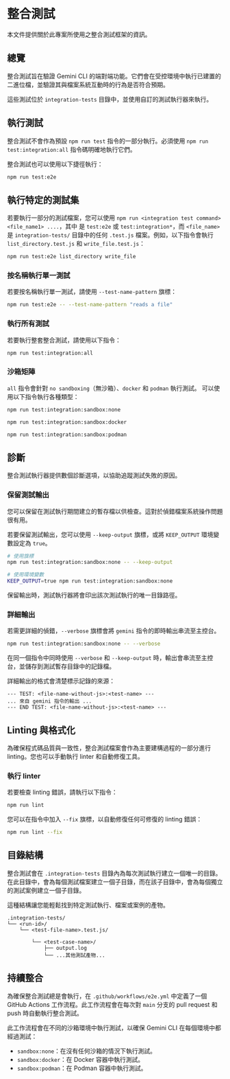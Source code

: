# 整合測試

本文件提供關於此專案所使用之整合測試框架的資訊。

## 總覽

整合測試旨在驗證 Gemini CLI 的端對端功能。它們會在受控環境中執行已建置的二進位檔，並驗證其與檔案系統互動時的行為是否符合預期。

這些測試位於 `integration-tests` 目錄中，並使用自訂的測試執行器來執行。

## 執行測試

整合測試不會作為預設 `npm run test` 指令的一部分執行。必須使用 `npm run test:integration:all` 指令碼明確地執行它們。

整合測試也可以使用以下捷徑執行：

```bash
npm run test:e2e
```

## 執行特定的測試集

若要執行一部分的測試檔案，您可以使用 `npm run <integration test command> <file_name1> ....`，其中 <integration test command> 是 `test:e2e` 或 `test:integration*`，而 `<file_name>` 是 `integration-tests/` 目錄中的任何 `.test.js` 檔案。例如，以下指令會執行 `list_directory.test.js` 和 `write_file.test.js`：

```bash
npm run test:e2e list_directory write_file
```

### 按名稱執行單一測試

若要按名稱執行單一測試，請使用 `--test-name-pattern` 旗標：

```bash
npm run test:e2e -- --test-name-pattern "reads a file"
```

### 執行所有測試

若要執行整套整合測試，請使用以下指令：

```bash
npm run test:integration:all
```

### 沙箱矩陣

`all` 指令會針對 `no sandboxing`（無沙箱）、`docker` 和 `podman` 執行測試。
可以使用以下指令執行各種類型：

```bash
npm run test:integration:sandbox:none
```

```bash
npm run test:integration:sandbox:docker
```

```bash
npm run test:integration:sandbox:podman
```

## 診斷

整合測試執行器提供數個診斷選項，以協助追蹤測試失敗的原因。

### 保留測試輸出

您可以保留在測試執行期間建立的暫存檔以供檢查。這對於偵錯檔案系統操作問題很有用。

若要保留測試輸出，您可以使用 `--keep-output` 旗標，或將 `KEEP_OUTPUT` 環境變數設定為 `true`。

```bash
# 使用旗標
npm run test:integration:sandbox:none -- --keep-output

# 使用環境變數
KEEP_OUTPUT=true npm run test:integration:sandbox:none
```

保留輸出時，測試執行器將會印出該次測試執行的唯一目錄路徑。

### 詳細輸出

若需更詳細的偵錯，`--verbose` 旗標會將 `gemini` 指令的即時輸出串流至主控台。

```bash
npm run test:integration:sandbox:none -- --verbose
```

在同一個指令中同時使用 `--verbose` 和 `--keep-output` 時，輸出會串流至主控台，並儲存到測試暫存目錄中的記錄檔。

詳細輸出的格式會清楚標示記錄的來源：

```
--- TEST: <file-name-without-js>:<test-name> ---
... 來自 gemini 指令的輸出 ...
--- END TEST: <file-name-without-js>:<test-name> ---
```

## Linting 與格式化

為確保程式碼品質與一致性，整合測試檔案會作為主要建構過程的一部分進行 linting。您也可以手動執行 linter 和自動修復工具。

### 執行 linter

若要檢查 linting 錯誤，請執行以下指令：

```bash
npm run lint
```

您可以在指令中加入 `--fix` 旗標，以自動修復任何可修復的 linting 錯誤：

```bash
npm run lint --fix
```

## 目錄結構

整合測試會在 `.integration-tests` 目錄內為每次測試執行建立一個唯一的目錄。在此目錄中，會為每個測試檔案建立一個子目錄，而在該子目錄中，會為每個獨立的測試案例建立一個子目錄。

這種結構讓您能輕鬆找到特定測試執行、檔案或案例的產物。

```
.integration-tests/
└── <run-id>/
    └── <test-file-name>.test.js/

        └── <test-case-name>/
            ├── output.log
            └── ...其他測試產物...
```

## 持續整合

為確保整合測試總是會執行，在 `.github/workflows/e2e.yml` 中定義了一個 GitHub Actions 工作流程。此工作流程會在每次對 `main` 分支的 pull request 和 push 時自動執行整合測試。

此工作流程會在不同的沙箱環境中執行測試，以確保 Gemini CLI 在每個環境中都經過測試：

- `sandbox:none`：在沒有任何沙箱的情況下執行測試。
- `sandbox:docker`：在 Docker 容器中執行測試。
- `sandbox:podman`：在 Podman 容器中執行測試。
